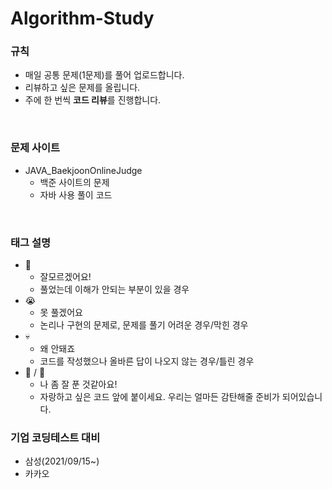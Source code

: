# Algorithm-Study

### 규칙
* 매일 공통 문제(1문제)를 풀어 업로드합니다.
* 리뷰하고 싶은 문제를 올립니다.
* 주에 한 번씩 **코드 리뷰**를 진행합니다.
<br>

### 문제 사이트
* JAVA_BaekjoonOnlineJudge
  * 백준 사이트의 문제
  * 자바 사용 풀이 코드
<br>

### 태그 설명
* 🤪
  * 잘모르겠어요!
  * 풀었는데 이해가 안되는 부분이 있을 경우
* 😭
  * 못 풀겠어요
  * 논리나 구현의 문제로, 문제를 풀기 어려운 경우/막힌 경우
* 💀
  * 왜 안돼죠
  * 코드를 작성했으나 올바른 답이 나오지 않는 경우/틀린 경우
* 👑 / 💐
  * 나 좀 잘 푼 것같아요!
  * 자랑하고 싶은 코드 앞에 붙이세요. 우리는 얼마든 감탄해줄 준비가 되어있습니다.

### 기업 코딩테스트 대비
* 삼성(2021/09/15~)
* 카카오
